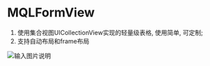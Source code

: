 # MQLFormView
1. 使用集合视图UICollectionView实现的轻量级表格, 使用简单, 可定制;
2. 支持自动布局和frame布局

![输入图片说明](https://gitee.com/uploads/images/2018/0125/100051_55c3b135_861498.png "1489228-d712a0d717ae1368.png")